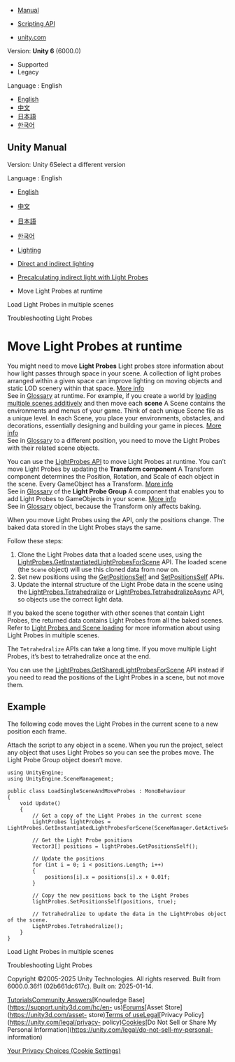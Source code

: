 [](https://docs.unity3d.com)

  * [Manual](../Manual/index.html)
  * [Scripting API](../ScriptReference/index.html)

  * [unity.com](https://unity.com/)

Version: **Unity 6** (6000.0)

  * Supported
  * Legacy

Language : English

  * [English](/Manual/LightProbes-Moving.html)
  * [中文](/cn/current/Manual/LightProbes-Moving.html)
  * [日本語](/ja/current/Manual/LightProbes-Moving.html)
  * [한국어](/kr/current/Manual/LightProbes-Moving.html)

[](https://docs.unity3d.com)

## Unity Manual

Version: Unity 6Select a different version

Language : English

  * [English](/Manual/LightProbes-Moving.html)
  * [中文](/cn/current/Manual/LightProbes-Moving.html)
  * [日本語](/ja/current/Manual/LightProbes-Moving.html)
  * [한국어](/kr/current/Manual/LightProbes-Moving.html)

  * [Lighting](LightingOverview.html)
  * [Direct and indirect lighting](direct-and-indirect-lighting.html)
  * [Precalculating indirect light with Light Probes](LightProbes-landing.html)
  * Move Light Probes at runtime

[](light-probes-and-scene-loading.html)

Load Light Probes in multiple scenes

[](light-probes-troubleshooting.html)

Troubleshooting Light Probes

# Move Light Probes at runtime

You might need to move **Light Probes** Light probes store information about
how light passes through space in your scene. A collection of light probes
arranged within a given space can improve lighting on moving objects and
static LOD scenery within that space. [More info](LightProbes.html)  
See in [Glossary](Glossary.html#LightProbe) at runtime. For example, if you
create a world by [loading multiple scenes
additively](setupmultiplescenes.html) and then move each **scene** A Scene
contains the environments and menus of your game. Think of each unique Scene
file as a unique level. In each Scene, you place your environments, obstacles,
and decorations, essentially designing and building your game in pieces. [More
info](CreatingScenes.html)  
See in [Glossary](Glossary.html#Scene) to a different position, you need to
move the Light Probes with their related scene objects.

You can use the [LightProbes API](../ScriptReference/LightProbes.html) to move
Light Probes at runtime. You can’t move Light Probes by updating the
**Transform component** A Transform component determines the Position,
Rotation, and Scale of each object in the scene. Every GameObject has a
Transform. [More info](class-Transform.html)  
See in [Glossary](Glossary.html#TransformComponent) of the **Light Probe
Group** A component that enables you to add Light Probes to GameObjects in
your scene. [More info](class-LightProbeGroup.html)  
See in [Glossary](Glossary.html#LightProbeGroup) object, because the Transform
only affects baking.

When you move Light Probes using the API, only the positions change. The baked
data stored in the Light Probes stays the same.

Follow these steps:

  1. Clone the Light Probes data that a loaded scene uses, using the [LightProbes.GetInstantiatedLightProbesForScene](../ScriptReference/LightProbes.GetInstantiatedLightProbesForScene.html) API. The loaded scene (the `Scene` object) will use this cloned data from now on.
  2. Set new positions using the [GetPositionsSelf](../ScriptReference/LightProbes.GetPositionsSelf.html) and [SetPositionsSelf](../ScriptReference/LightProbes.SetPositionsSelf.html) APIs.
  3. Update the internal structure of the Light Probe data in the scene using the [LightProbes.Tetrahedralize](../ScriptReference/LightProbes.Tetrahedralize.html) or [LightProbes.TetrahedralizeAsync](../ScriptReference/LightProbes.TetrahedralizeAsync.html) API, so objects use the correct light data.

If you baked the scene together with other scenes that contain Light Probes,
the returned data contains Light Probes from all the baked scenes. Refer to
[Light Probes and Scene loading](light-probes-and-scene-loading.html) for more
information about using Light Probes in multiple scenes.

The `Tetrahedralize` APIs can take a long time. If you move multiple Light
Probes, it’s best to tetrahedralize once at the end.

You can use the
[LightProbes.GetSharedLightProbesForScene](../ScriptReference/LightProbes.GetSharedLightProbesForScene.html)
API instead if you need to read the positions of the Light Probes in a scene,
but not move them.

## Example

The following code moves the Light Probes in the current scene to a new
position each frame.

Attach the script to any object in a scene. When you run the project, select
any object that uses Light Probes so you can see the probes move. The Light
Probe Group object doesn’t move.

    
    
    using UnityEngine;
    using UnityEngine.SceneManagement;
    
    public class LoadSingleSceneAndMoveProbes : MonoBehaviour
    {
        void Update()
        {
            // Get a copy of the Light Probes in the current scene
            LightProbes lightProbes = LightProbes.GetInstantiatedLightProbesForScene(SceneManager.GetActiveScene());
    
            // Get the Light Probe positions
            Vector3[] positions = lightProbes.GetPositionsSelf();
    
            // Update the positions
            for (int i = 0; i < positions.Length; i++)
            {
                positions[i].x = positions[i].x + 0.01f;
            }
    
            // Copy the new positions back to the Light Probes
            lightProbes.SetPositionsSelf(positions, true);
    
            // Tetrahedralize to update the data in the LightProbes object of the scene.
            LightProbes.Tetrahedralize();
        }
    }
    

[](light-probes-and-scene-loading.html)

Load Light Probes in multiple scenes

[](light-probes-troubleshooting.html)

Troubleshooting Light Probes

Copyright ©2005-2025 Unity Technologies. All rights reserved. Built from
6000.0.36f1 (02b661dc617c). Built on: 2025-01-14.

[Tutorials](https://learn.unity.com/)[Community
Answers](https://answers.unity3d.com)[Knowledge
Base](https://support.unity3d.com/hc/en-
us)[Forums](https://forum.unity3d.com)[Asset Store](https://unity3d.com/asset-
store)[Terms of
use](https://docs.unity3d.com/Manual/TermsOfUse.html)[Legal](https://unity.com/legal)[Privacy
Policy](https://unity.com/legal/privacy-
policy)[Cookies](https://unity.com/legal/cookie-policy)[Do Not Sell or Share
My Personal Information](https://unity.com/legal/do-not-sell-my-personal-
information)

[Your Privacy Choices (Cookie Settings)](javascript:void\(0\);)

